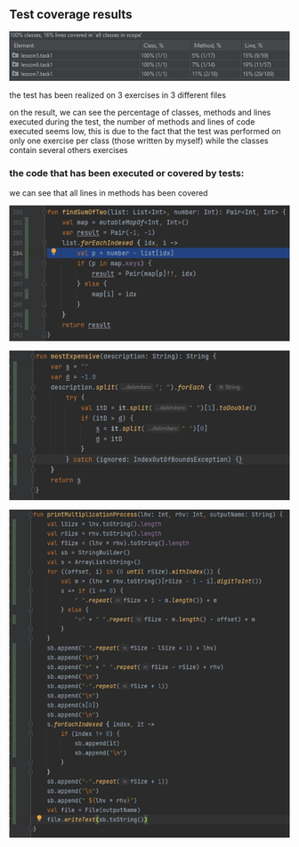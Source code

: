 ## Test coverage results
![](../img/coverage.jpg)

the test has been realized on 3 exercises in 3 different files

on the result, we can see the percentage of classes, methods and lines executed during the test,
the number of methods and lines of code executed seems low, this is due to the fact that the 
test was performed on only one exercise per class (those written by myself) while the classes 
contain several others exercises

### the code that has been executed or covered by tests: 
 we can see that all lines in methods has been covered
 
 ![](../img/findSumOfTwoCoverage.jpg)
 
 ![](../img/mostExpensiveCoverage.jpg)
 
 ![](../img/printMultiplicationProcessCoverage.jpg)
